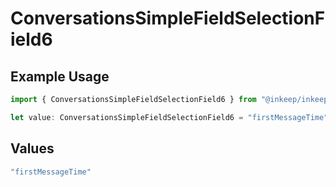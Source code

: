 # ConversationsSimpleFieldSelectionField6

## Example Usage

```typescript
import { ConversationsSimpleFieldSelectionField6 } from "@inkeep/inkeep-analytics/models/components";

let value: ConversationsSimpleFieldSelectionField6 = "firstMessageTime";
```

## Values

```typescript
"firstMessageTime"
```